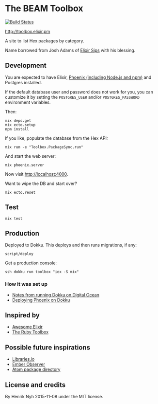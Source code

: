 # The BEAM Toolbox

[![Build Status](https://secure.travis-ci.org/henrik/toolbox.svg?branch=master
"Build Status")](https://travis-ci.org/henrik/toolbox)

<http://toolbox.elixir.pm>

A site to list Hex packages by category.

Name borrowed from Josh Adams of [Elixir Sips](http://elixirsips.com/) with his blessing.


## Development

You are expected to have Elixir, [Phoenix (including Node.js and npm)](http://www.phoenixframework.org/docs/installation) and Postgres installed.

If the default database user and password does not work for you, you can customize it by setting the `POSTGRES_USER` and/or `POSTGRES_PASSWORD` environment variables.

Then:

    mix deps.get
    mix ecto.setup
    npm install

If you like, populate the database from the Hex API:

    mix run -e "Toolbox.PackageSync.run"

And start the web server:

    mix phoenix.server

Now visit <http://localhost:4000>.


Want to wipe the DB and start over?

    mix ecto.reset


## Test

    mix test


## Production

Deployed to Dokku. This deploys and then runs migrations, if any:

    script/deploy

Get a production console:

    ssh dokku run toolbox "iex -S mix"

### How it was set up

* [Notes from running Dokku on Digital Ocean](https://gist.github.com/henrik/26bb73091712aa42abf2)
* [Deploying Phoenix on Dokku](https://gist.github.com/henrik/c70e32544e09c1a79841)


## Inspired by

* [Awesome Elixir](https://github.com/h4cc/awesome-elixir)
* [The Ruby Toolbox](https://www.ruby-toolbox.com/)


## Possible future inspirations

* [Libraries.io](https://libraries.io/)
* [Ember Observer](http://emberobserver.com/)
* [Atom package directory](https://atom.io/packages)


## License and credits

By Henrik Nyh 2015-11-08 under the MIT license.
